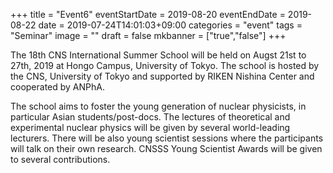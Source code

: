 +++
title =  "Event6"
eventStartDate = 2019-08-20
eventEndDate = 2019-08-22
date = 2019-07-24T14:01:03+09:00
categories = "event"
tags = "Seminar"
image = ""
draft = false
mkbanner = ["true","false"]
+++

<!--- # {{< param title >}} --->


<!--- 開催日: {{< param eventStartDate >}} - {{< param eventEndDate >}} --->

The 18th CNS International Summer School will be held on Augst 21st to 27th, 2019 at Hongo Campus, University of Tokyo. The school is hosted by the CNS, University of Tokyo and supported by RIKEN Nishina Center and cooperated by ANPhA.

The school aims to foster the young generation of nuclear physicists, in particular Asian students/post-docs. The lectures of theoretical and experimental nuclear physics will be given by several world-leading lecturers. There will be also young scientist sessions where the participants will talk on their own research. CNSSS Young Scientist Awards will be given to several contributions.


